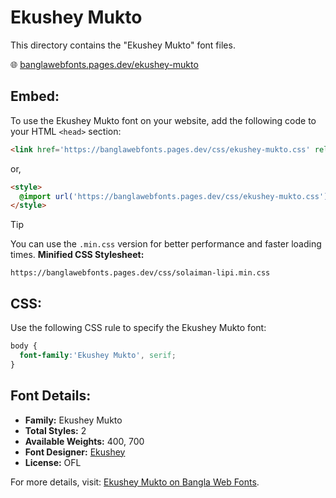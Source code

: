 # Ekushey Mukto

This directory contains the "Ekushey Mukto" font files.

🌐 [banglawebfonts.pages.dev/ekushey-mukto](https://banglawebfonts.pages.dev/ekushey-mukto/)

## Embed:
To use the Ekushey Mukto font on your website, add the following code to your HTML `<head>` section:
```html
<link href='https://banglawebfonts.pages.dev/css/ekushey-mukto.css' rel='stylesheet'>
```

or,
```html
<style>
  @import url('https://banglawebfonts.pages.dev/css/ekushey-mukto.css');
</style>
```

> [!TIP]
> You can use the `.min.css` version for better performance and faster loading times.
> **Minified CSS Stylesheet:**  
> ```
> https://banglawebfonts.pages.dev/css/solaiman-lipi.min.css
> ```

## CSS:
Use the following CSS rule to specify the Ekushey Mukto font:
```css
body {
  font-family:'Ekushey Mukto', serif;
}
```

## Font Details:
- **Family:** Ekushey Mukto
- **Total Styles:** 2
- **Available Weights:** 400, 700
- **Font Designer:** [Ekushey](https://ekushey.org/)
- **License:** OFL

For more details, visit: [Ekushey Mukto on Bangla Web Fonts](https://banglawebfonts.pages.dev/ekushey-mukto/#about).
